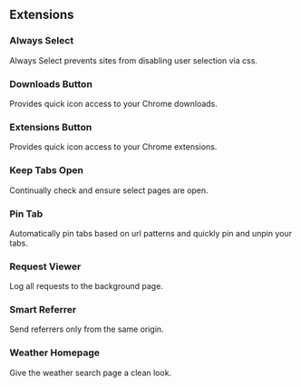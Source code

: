 ## Extensions

### Always Select

Always Select prevents sites from disabling user selection via css.

### Downloads Button

Provides quick icon access to your Chrome downloads.

### Extensions Button

Provides quick icon access to your Chrome extensions.

### Keep Tabs Open

Continually check and ensure select pages are open.

### Pin Tab

Automatically pin tabs based on url patterns and quickly pin and unpin your tabs.

### Request Viewer

Log all requests to the background page.

### Smart Referrer

Send referrers only from the same origin.

### Weather Homepage

Give the weather search page a clean look.
